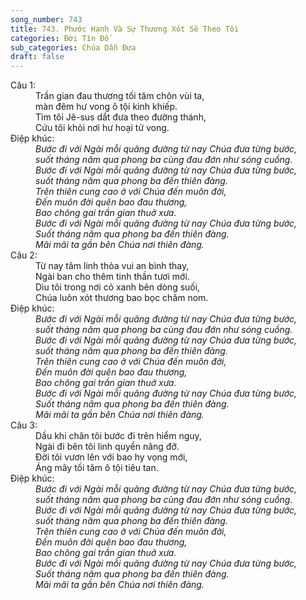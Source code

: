 ```yaml
---
song_number: 743
title: 743. Phước Hạnh Và Sự Thương Xót Sẽ Theo Tôi
categories: Đời Tín Đồ
sub_categories: Chúa Dẫn Đưa
draft: false
---
```

<dl><dt>Câu 1:</dt><dd data-verse="1">Trần gian đau thương tối tăm chôn vùi ta, <br/>màn đêm hư vong ô tội kinh khiếp. <br/>Tìm tôi Jê-sus dắt đưa theo đường thánh, <br/>Cứu tôi khỏi nơi hư hoại tử vong. </dd><dt>Điệp khúc:</dt><dd data-chorus="1"><em>Bước đi với Ngài mỗi quãng đường từ nay Chúa đưa từng bước, <br/>suốt tháng năm qua phong ba cùng đau đớn như sóng cuồng. <br/>Bước đi với Ngài mỗi quãng đường từ nay Chúa đưa từng bước, <br/>suốt tháng năm qua phong ba đến thiên đàng. <br/>Trên thiên cung cao ở với Chúa đến muôn đời, <br/>Đến muôn đời quên bao đau thương, <br/>Bao chông gai trần gian thuở xưa. <br/>Bước đi với Ngài mỗi quãng đường từ nay Chúa đưa từng bước, <br/>Suốt tháng năm qua phong ba đến thiên đàng. <br/>Mãi mãi ta gần bên Chúa nơi thiên đàng. </em></dd><dt>Câu 2:</dt><dd data-verse="2">Từ nay tâm linh thỏa vui an bình thay, <br/>Ngài ban cho thêm tinh thần tươi mới. <br/>Dìu tôi trong nơi cỏ xanh bên dòng suối, <br/>Chúa luôn xót thương bao bọc chăm nom. </dd><dt>Điệp khúc:</dt><dd data-chorus="1"><em>Bước đi với Ngài mỗi quãng đường từ nay Chúa đưa từng bước, <br/>suốt tháng năm qua phong ba cùng đau đớn như sóng cuồng. <br/>Bước đi với Ngài mỗi quãng đường từ nay Chúa đưa từng bước, <br/>suốt tháng năm qua phong ba đến thiên đàng. <br/>Trên thiên cung cao ở với Chúa đến muôn đời, <br/>Đến muôn đời quên bao đau thương, <br/>Bao chông gai trần gian thuở xưa. <br/>Bước đi với Ngài mỗi quãng đường từ nay Chúa đưa từng bước, <br/>Suốt tháng năm qua phong ba đến thiên đàng. <br/>Mãi mãi ta gần bên Chúa nơi thiên đàng. </em></dd><dt>Câu 3:</dt><dd data-verse="3">Dầu khi chân tôi bước đi trên hiểm nguy, <br/>Ngài đi bên tôi linh quyền nâng đỡ. <br/>Đời tôi vươn lên với bao hy vọng mới, <br/>Áng mây tối tăm ô tội tiêu tan. </dd><dt>Điệp khúc:</dt><dd data-chorus="1"><em>Bước đi với Ngài mỗi quãng đường từ nay Chúa đưa từng bước, <br/>suốt tháng năm qua phong ba cùng đau đớn như sóng cuồng. <br/>Bước đi với Ngài mỗi quãng đường từ nay Chúa đưa từng bước, <br/>suốt tháng năm qua phong ba đến thiên đàng. <br/>Trên thiên cung cao ở với Chúa đến muôn đời, <br/>Đến muôn đời quên bao đau thương, <br/>Bao chông gai trần gian thuở xưa. <br/>Bước đi với Ngài mỗi quãng đường từ nay Chúa đưa từng bước, <br/>Suốt tháng năm qua phong ba đến thiên đàng. <br/>Mãi mãi ta gần bên Chúa nơi thiên đàng. </em></dd></dl>